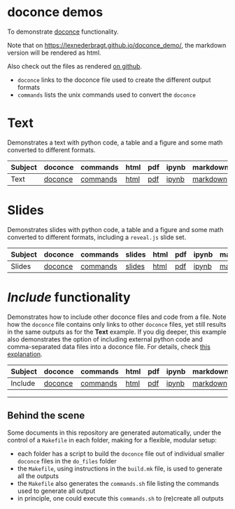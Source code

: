 # doconce demos

To demonstrate [doconce](http://hplgit.github.io/doconce/doc/pub/manual/manual.html) functionality.

Note that on <https://lexnederbragt.github.io/doconce_demo/>, the markdown version will be rendered as html.

Also check out the files as rendered [on github](https://github.com/lexnederbragt/doconce_demo).

* `doconce` links to the doconce file used to create the different output formats
* `commands` lists the unix commands used to convert the `doconce`


# Text

Demonstrates a text with python code, a table and a figure and some math converted to different formats.

|Subject|doconce|commands|html|pdf|ipynb|markdown|
|-------|-------|--------|----|---|-----|--------|
|Text|[doconce](text1/text1.do.txt)|[commands](text1/text1.commands.sh)|[html](text1/text1.html)|[pdf](text1/text1.pdf)|[ipynb](text1/text1.ipynb)|[markdown](text1/text1.md)|

# Slides

Demonstrates slides with python code, a table and a figure and some math converted to different formats, including a `reveal.js` slide set.

|Subject|doconce|commands|slides|html|pdf|ipynb|markdown|
|-------|-------|--------|------|----|---|-----|--------|
|Slides|[doconce](slide1/slide1.do.txt)|[commands](slide1/slide1.commands.sh)|[slides](slide1/slide1.slides.html)|[html](slide1/slide1.html)|[pdf](slide1/slide1.pdf)|[ipynb](slide1/slide1.ipynb)|[markdown](slide1/slide1.md)|

# *Include* functionality

Demonstrates how to include other doconce files and code from a file. Note how the `doconce` file contains only links to other `doconce` files, yet still results in the same outputs as for the **Text** example. If you dig deeper, this example also demonstrates the option of including external python code and comma-separated data files into a doconce file. For details, check [this explanation](include1/index.md).


|Subject|doconce|commands|html|pdf|ipynb|markdown|
|-------|-------|--------|----|---|-----|--------|
|Include|[doconce](include1/include1.do.txt)|[commands](include1/include1.commands.sh)|[html](include1/include1.html)|[pdf](include1/include1.pdf)|[ipynb](include1/include1.ipynb)|[markdown](include1/include1.md)|

-----
## Behind the scene

Some documents in this repository are generated automatically, under the control of a `Makefile` in each folder, making for a flexible, modular setup:

* each folder has a script to build the `doconce` file out of individual smaller `doconce` files in the `do_files` folder
* the `Makefile`, using instructions in the `build.mk` file, is used to generate all the outputs
* the `Makefile` also generates the `commands.sh` file listing the commands used to generate all output
* in principle, one could execute this `commands.sh` to (re)create all outputs
